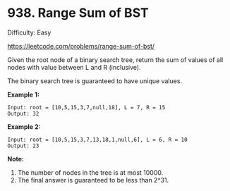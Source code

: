 # 938. Range Sum of BST

Difficulty: Easy

https://leetcode.com/problems/range-sum-of-bst/

Given the root node of a binary search tree, return the sum of values of all nodes with value between L and R (inclusive).

The binary search tree is guaranteed to have unique values.

**Example 1:**
```
Input: root = [10,5,15,3,7,null,18], L = 7, R = 15
Output: 32
```

**Example 2:**
```
Input: root = [10,5,15,3,7,13,18,1,null,6], L = 6, R = 10
Output: 23
```

**Note:**

1. The number of nodes in the tree is at most 10000.
2. The final answer is guaranteed to be less than 2^31.
